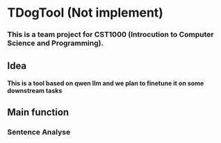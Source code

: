 # TDogTool (Not implement)

### This is a team project for CST1000 (Introcution to Computer Science and Programming).

## Idea

#### This is a tool based on qwen llm and we plan to finetune it on some downstream tasks

## Main function

### Sentence Analyse